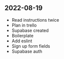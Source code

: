 ## 2022-08-19
- Read instructions twice
- Plan in trello
- Supabase created
- Boilerplate
- Add eslint
- Sign up form fields
- Supabase auth